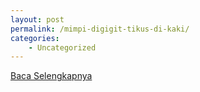 ```yaml
---
layout: post
permalink: /mimpi-digigit-tikus-di-kaki/
categories:
    - Uncategorized
---
```


[Baca Selengkapnya](/01)